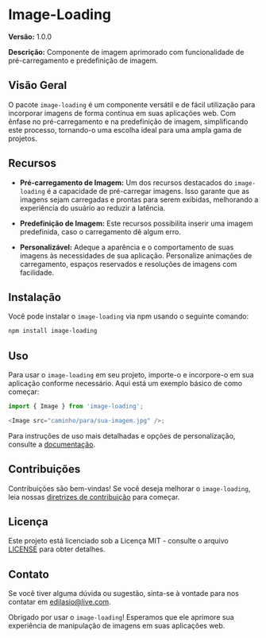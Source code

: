 # Image-Loading

**Versão:** 1.0.0

**Descrição:** Componente de imagem aprimorado com funcionalidade de pré-carregamento e predefinição de imagem.

## Visão Geral

O pacote `image-loading` é um componente versátil e de fácil utilização para incorporar imagens de forma contínua em suas aplicações web. Com ênfase no pré-carregamento e na predefinição de imagem, simplificando este processo, tornando-o uma escolha ideal para uma ampla gama de projetos.

## Recursos

- **Pré-carregamento de Imagem:** Um dos recursos destacados do `image-loading` é a capacidade de pré-carregar imagens. Isso garante que as imagens sejam carregadas e prontas para serem exibidas, melhorando a experiência do usuário ao reduzir a latência.

- **Predefinição de Imagem:** Este recursos possibilita inserir uma imagem predefinida, caso o carregamento dê algum erro.

- **Personalizável:** Adeque a aparência e o comportamento de suas imagens às necessidades de sua aplicação. Personalize animações de carregamento, espaços reservados e resoluções de imagens com facilidade.

## Instalação

Você pode instalar o `image-loading` via npm usando o seguinte comando:

```bash
npm install image-loading
```

## Uso

Para usar o `image-loading` em seu projeto, importe-o e incorpore-o em sua aplicação conforme necessário. Aqui está um exemplo básico de como começar:

```javascript
import { Image } from 'image-loading';

<Image src="caminho/para/sua-imagem.jpg" />;
```

Para instruções de uso mais detalhadas e opções de personalização, consulte a [documentação](https://peal-26.github.io/image-loading).

## Contribuições

Contribuições são bem-vindas! Se você deseja melhorar o `image-loading`, leia nossas [diretrizes de contribuição](link-para-diretrizes-de-contribuição) para começar.

## Licença

Este projeto está licenciado sob a Licença MIT - consulte o arquivo [LICENSE](./LICENSE) para obter detalhes.

## Contato

Se você tiver alguma dúvida ou sugestão, sinta-se à vontade para nos contatar em [edilasio@live.com](mailto:edilasio@live.com).

Obrigado por usar o `image-loading`! Esperamos que ele aprimore sua experiência de manipulação de imagens em suas aplicações web.
